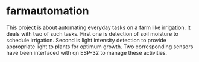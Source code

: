 # farmautomation
This project is about automating everyday tasks on a farm like irrigation.
It deals with two of such tasks. 
First one is detection of soil moisture to schedule irrigation. 
Second is light intensity detection to provide appropriate light to plants for optimum growth.
Two corresponding sensors have been interfaced with qn ESP-32 to manage these activities. 
